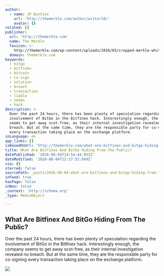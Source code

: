 ```yaml
---
author:
  - name: JP Buntinx
    url: 'http://themerkle.com/author/writer10/'
    avatar: {}
related: []
publisher:
  url: 'http://themerkle.com'
  name: The Merkle
  favicon: >-
    http://themerkle.com/wp-content/uploads/2016/03/cropped-merkle-white-1-192x192.png
  domain: themerkle.com
keywords:
  - bitgo
  - bitfinex
  - bitcoin
  - co-sign
  - solution
  - breach
  - transaction
  - liable
  - seems
  - hack
description: >-
  Over the past 24 hours, there has been plenty of speculation regarding the
  involvement of BitGo in the Bitfinex hack. Interestingly enough, the company
  seems to get away scot-free, as their internal investigation revealed no
  breach. But at the same time, they are the responsible party for co-signing
  every transaction taking place on the exchange platform.
inLanguage: en
app_links: []
isBasedOnUrl: 'http://themerkle.com/what-are-bitfinex-and-bitgo-hiding-from-the-public/'
title: What Are Bitfinex And BitGo Hiding From The Public?
datePublished: '2016-08-04T14:54:44.052Z'
dateModified: '2016-08-04T12:17:52.049Z'
via: {}
starred: false
sourcePath: _posts/2016-08-04-what-are-bitfinex-and-bitgo-hiding-from-the-public.md
inFeed: true
hasPage: false
inNav: false
_context: 'http://schema.org'
_type: MediaObject

---
```

<article style=""><h1>What Are Bitfinex And BitGo Hiding From The Public?</h1><p>Over the past 24 hours, there has been plenty of speculation regarding the involvement of BitGo in the Bitfinex hack. Interestingly enough, the company seems to get away scot-free, as their internal investigation revealed no breach. But at the same time, they are the responsible party for co-signing every transaction taking place on the exchange platform.</p><img src="http://themerkle.com/wp-content/uploads/2016/08/shutterstock_248927497.jpg" /></article>